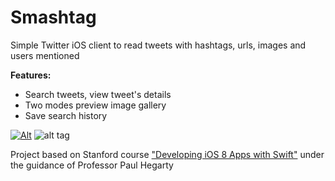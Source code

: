 # Smashtag
Simple Twitter iOS client to read tweets with hashtags, urls, images and users mentioned

**Features:**
* Search tweets, view tweet's details
* Two modes preview image gallery
* Save search history

[![Alt][screenshot1_thumb]][screenshot1]
![alt tag][screenshot2]

[screenshot1_thumb]: https://raw.github.com/dterekhov/smashtag-twitter-client-ios/master/Screenshots/Screenshot1_thumb.png
[screenshot1]: https://raw.github.com/dterekhov/smashtag-twitter-client-ios/master/Screenshots/Screenshot1.png
[screenshot2]: https://raw.github.com/dterekhov/smashtag-twitter-client-ios/master/Screenshots/Screenshot2.png

Project based on Stanford course ["Developing iOS 8 Apps with Swift"](https://itunes.apple.com/ru/course/developing-ios-8-apps-swift/id961180099) under the guidance of Professor Paul Hegarty
